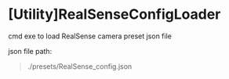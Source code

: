 # [Utility]RealSenseConfigLoader
cmd exe to load RealSense camera preset json file

json file path: 
>./presets/RealSense_config.json
